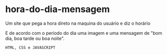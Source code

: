 # hora-do-dia-mensagem

Um site que pega a hora direto na maquina do usuário e diz o horário 

E de acordo com o período do dia uma imagem e uma mensagem de "bom dia, boa tarde ou boa noite". 

`HTML, CSS e JAVASCRIPT`
